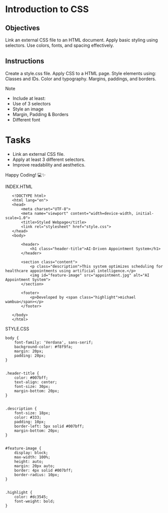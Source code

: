# Introduction to CSS

## Objectives
Link an external CSS file to an HTML document.
Apply basic styling using selectors.
Use colors, fonts, and spacing effectively.

## Instructions

Create a style.css file.
Apply CSS to a HTML page.
Style elements using:
Classes and IDs.
Color and typography.
Margins, paddings, and borders.

>[!NOTE]
>  - Include at least:
>  - Use of 3 selectors
>  - Style an image
>  - Margin, Padding & Borders
>  - Different font

# Tasks
 - Link an external CSS file.
 - Apply at least 3 different selectors.
 - Improve readability and aesthetics.

Happy Coding! 💻✨


INDEX.HTML

       <!DOCTYPE html>
       <html lang="en">
       <head>
           <meta charset="UTF-8">
           <meta name="viewport" content="width=device-width, initial-scale=1.0">
           <title>Styled Webpage</title>
           <link rel="stylesheet" href="style.css">
       </head>
       <body>
       
           <header>
               <h1 class="header-title">AI-Driven Appointment System</h1>
           </header>
       
           <section class="content">
               <p class="description">This system optimizes scheduling for healthcare appointments using artificial intelligence.</p>
               <img id="feature-image" src="appointment.jpg" alt="AI Appointment System">
           </section>
       
           <footer>
               <p>Developed by <span class="highlight">michael wambua</span></p>
           </footer>
       
       </body>
       </html>

STYLE.CSS

    body {
        font-family: 'Verdana', sans-serif;
        background-color: #f8f9fa;
        margin: 20px;
        padding: 20px;
    }
    
    
    .header-title {
        color: #007bff;
        text-align: center;
        font-size: 30px;
        margin-bottom: 20px;
    }
    
    
    .description {
        font-size: 18px;
        color: #333;
        padding: 10px;
        border-left: 5px solid #007bff;
        margin-bottom: 20px;
    }
    
    
    #feature-image {
        display: block;
        max-width: 100%;
        height: auto;
        margin: 20px auto;
        border: 4px solid #007bff;
        border-radius: 10px;
    }
    
    
    .highlight {
        color: #dc3545;
        font-weight: bold;
    }
